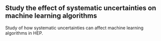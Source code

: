 ## Study the effect of systematic uncertainties on machine learning algorithms


Study of how systematic uncertainties can affect machine learning algorithms in HEP.


